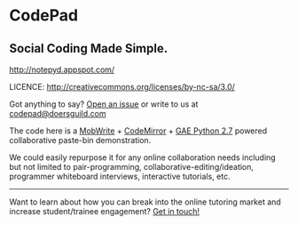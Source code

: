 # CodePad
## Social Coding Made Simple.

http://notepyd.appspot.com/

LICENCE: http://creativecommons.org/licenses/by-nc-sa/3.0/

Got anything to say? [Open an issue](https://github.com/CitizenOfRome/CodePad/issues) or write to us at codepad@doersguild.com

The code here is a [MobWrite](https://code.google.com/p/google-mobwrite/) + [CodeMirror](http://codemirror.net/) + [GAE Python 2.7](https://developers.google.com/appengine/docs/python/) powered collaborative paste-bin demonstration.

We could easily repurpose it for any online collaboration needs including but not limited to pair-programming, collaborative-editing/ideation, programmer whiteboard interviews, interactive tutorials, etc.

---------------------------------------

Want to learn about how you can break into the online tutoring market and increase student/trainee engagement? [Get in touch!](mailto:codepad@doersguild.com)
